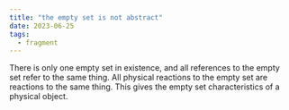 ```yaml
---
title: "the empty set is not abstract"
date: 2023-06-25
tags:
  - fragment
---
```

There is only one empty set in existence, and all references to the empty set refer to the same thing. All physical reactions to the empty set are reactions to the same thing. This gives the empty set characteristics of a physical object.